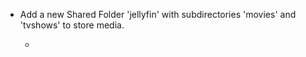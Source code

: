 - Add a new Shared Folder 'jellyfin' with subdirectories 'movies' and 'tvshows' to store media.
	- ```
	  ```